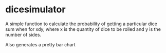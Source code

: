# dicesimulator
A simple function to calculate the probability of getting a particular dice sum when for xdy, where x is the quantity of dice to be rolled and y is the number of sides.

Also generates a pretty bar chart